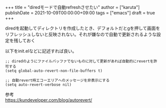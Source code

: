 +++
title = "diredモードで自動refreshさせたい"
author = ["karuta"]
publishDate = 2021-10-09T00:00:00+09:00
tags = ["emacs"]
draft = true
+++

diredを起動してディレクトリを作成したとき、デフォルトだとgを押して画面をリフレッシュしないと反映されない。それが嫌なので自動で更新されるような設定を残しておく  

<!--more-->  

以下をinit.elなどに記述すれば良い。  

```elisp
;; diredのようにファイルバッファでないものに対して更新があれば自動的にrevertを許可する
(setq global-auto-revert-non-file-buffers t)

;; 自動revert時エコーエリアへのメッセージを非表示にする
(setq auto-revert-verbose nil)     
```

参考  
<https://kundeveloper.com/blog/autorevert/>
